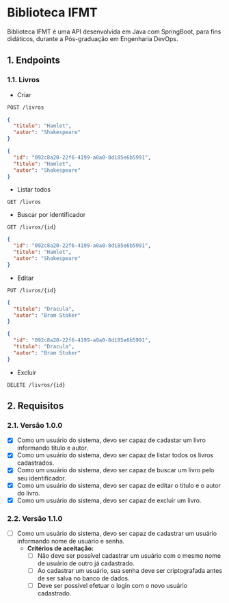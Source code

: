 # Biblioteca IFMT

Biblioteca IFMT é uma API desenvolvida em Java com SpringBoot, para fins didáticos, durante a Pós-graduação em Engenharia DevOps.

## 1. Endpoints

### 1.1. Livros

- Criar
```sh
POST /livros
```
```json
{
  "titulo": "Hamlet",
  "autor": "Shakespeare"
}
```
```json
{
  "id": "092c8a20-22f6-4199-a0a0-8d185e6b5991",
  "titulo": "Hamlet",
  "autor": "Shakespeare"
}
```
- Listar todos
```
GET /livros
```
- Buscar por identificador
```
GET /livros/{id}
```
```json
{
  "id": "092c8a20-22f6-4199-a0a0-8d185e6b5991",
  "titulo": "Hamlet",
  "autor": "Shakespeare"
}
```
- Editar
```
PUT /livros/{id}
```
```json
{
  "titulo": "Dracula",
  "autor": "Bram Stoker"
}
```
```json
{
  "id": "092c8a20-22f6-4199-a0a0-8d185e6b5991",
  "titulo": "Dracula",
  "autor": "Bram Stoker"
}
```
- Excluir
```
DELETE /livros/{id}
```

## 2. Requisitos

### 2.1. Versão 1.0.0

- [x] Como um usuário do sistema, devo ser capaz de cadastar um livro informando título e autor.
- [x] Como um usuário do sistema, devo ser capaz de listar todos os livros cadastrados.
- [x] Como um usuário do sistema, devo ser capaz de buscar um livro pelo seu identificador.
- [x] Como um usuário do sistema, devo ser capaz de editar o titulo e o autor do livro.
- [x] Como um usuário do sistema, devo ser capaz de excluir um livro.

### 2.2. Versão 1.1.0

- [ ] Como um usuário do sistema, devo ser capaz de cadastrar um usuário informando nome de usuário e senha.
  - **Critérios de aceitação:**
    - [ ] Não deve ser possível cadastrar um usuário com o mesmo nome de usuário de outro já cadastrado.
    - [ ] Ao cadastrar um usuário, sua senha deve ser criptografada antes de ser salva no banco de dados.
    - [ ] Deve ser possível efetuar o login com o novo usuário cadastrado.
